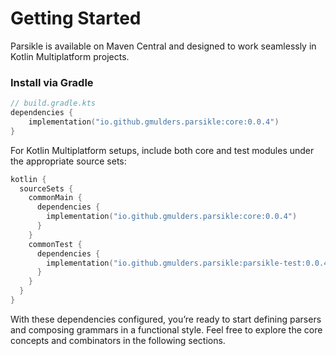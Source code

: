 # Getting Started

Parsikle is available on Maven Central and designed to work seamlessly in Kotlin Multiplatform projects.

### Install via Gradle

```kotlin
// build.gradle.kts
dependencies {
    implementation("io.github.gmulders.parsikle:core:0.0.4")
}
```

For Kotlin Multiplatform setups, include both core and test modules under the appropriate source sets:

```kotlin
kotlin {
  sourceSets {
    commonMain {
      dependencies {
        implementation("io.github.gmulders.parsikle:core:0.0.4")
      }
    }
    commonTest {
      dependencies {
        implementation("io.github.gmulders.parsikle:parsikle-test:0.0.4")
      }
    }
  }
}
```

With these dependencies configured, you’re ready to start defining parsers and composing grammars in a functional style.
Feel free to explore the core concepts and combinators in the following sections.
